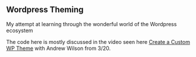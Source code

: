## Wordpress Theming

My attempt at learning through the wonderful world of the Wordpress ecosystem 

The code here is mostly discussed in the video seen here [Create a Custom WP Theme](https://www.youtube.com/watch?v=-h7gOJbIpmo) with Andrew Wilson from 3/20.